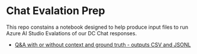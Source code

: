 # Chat Evalation Prep

This repo constains a notebook designed to help produce input files to run Azure AI Studio Evalations of our DC Chat responses.

- [Q&A with or without context and ground truth -  outputs  CSV and JSONL](PrepareEvaluationData.ipynb)